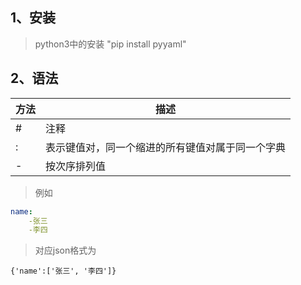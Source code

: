 ## 1、安装
> python3中的安装 "pip install pyyaml"
## 2、语法
方法|描述
---|---
#|注释
:|表示键值对，同一个缩进的所有键值对属于同一个字典
-|按次序排列值
> 例如
```yaml
name:
    -张三
    -李四
```
> 对应json格式为
```text
{'name':['张三', '李四']}
```